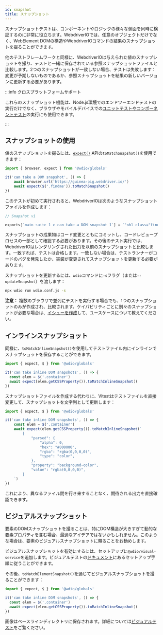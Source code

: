```yaml
---
id: snapshot
title: スナップショット
---
```


スナップショットテストは、コンポーネントやロジックの様々な側面を同時に検証するのに非常に役立ちます。WebdriverIOでは、任意のオブジェクトだけでなく、WebElement DOMの構造やWebdriverIOコマンドの結果のスナップショットを撮ることができます。

他のテストフレームワークと同様に、WebdriverIOは与えられた値のスナップショットを撮り、テストと一緒に保存されている参照スナップショットファイルと比較します。2つのスナップショットが一致しない場合、テストは失敗します：変更が予期しないものであるか、参照スナップショットを結果の新しいバージョンに更新する必要があります。

:::info クロスプラットフォームサポート

これらのスナップショット機能は、Node.js環境でのエンドツーエンドテストの実行だけでなく、ブラウザやモバイルデバイスでの[ユニットテストやコンポーネントテスト](/docs/component-testing)の実行にも使用できます。

:::

## スナップショットの使用
値のスナップショットを撮るには、[`expect()`](/docs/api/expect-webdriverio) APIの`toMatchSnapshot()`を使用できます：

```ts
import { browser, expect } from '@wdio/globals'

it('can take a DOM snapshot', () => {
    await browser.url('https://guinea-pig.webdriver.io/')
    await expect($('.findme')).toMatchSnapshot()
})
```

このテストが初めて実行されると、WebdriverIOは次のようなスナップショットファイルを作成します：

```js
// Snapshot v1

exports[`main suite 1 > can take a DOM snapshot 1`] = `"<h1 class="findme">Test CSS Attributes</h1>"`;
```

スナップショットの成果物はコード変更とともにコミットし、コードレビュープロセスの一部として確認する必要があります。その後のテスト実行では、WebdriverIOはレンダリングされた出力を以前のスナップショットと比較します。一致すれば、テストは合格します。一致しない場合は、テストランナーがコードのバグを発見したか、実装が変更されてスナップショットを更新する必要があります。

スナップショットを更新するには、`wdio`コマンドに`-s`フラグ（または`--updateSnapshot`）を渡します：

```sh
npx wdio run wdio.conf.js -s
```

__注意：__ 複数のブラウザで並列にテストを実行する場合でも、1つのスナップショットのみが作成され、比較されます。ケイパビリティごとに別々のスナップショットが必要な場合は、[イシューを作成](https://github.com/webdriverio/webdriverio/issues/new?assignees=&labels=Idea+%F0%9F%92%A1%2CNeeds+Triaging+%E2%8F%B3&projects=&template=feature-request.yml&title=%5B%F0%9F%92%A1+Feature%5D%3A+%3Ctitle%3E)して、ユースケースについて教えてください。

## インラインスナップショット

同様に、`toMatchInlineSnapshot()`を使用してテストファイル内にインラインでスナップショットを保存することができます。

```ts
import { expect, $ } from '@wdio/globals'

it('can take inline DOM snapshots', () => {
  const elem = $('.container')
  await expect(elem.getCSSProperty()).toMatchInlineSnapshot()
})
```

スナップショットファイルを作成する代わりに、Vitestはテストファイルを直接変更して、スナップショットを文字列として更新します：

```ts
import { expect, $ } from '@wdio/globals'

it('can take inline DOM snapshots', () => {
    const elem = $('.container')
    await expect(elem.getCSSProperty()).toMatchInlineSnapshot(`
        {
            "parsed": {
                "alpha": 0,
                "hex": "#000000",
                "rgba": "rgba(0,0,0,0)",
                "type": "color",
            },
            "property": "background-color",
            "value": "rgba(0,0,0,0)",
        }
    `)
})
```

これにより、異なるファイル間を行き来することなく、期待される出力を直接確認できます。

## ビジュアルスナップショット

要素のDOMスナップショットを撮ることは、特にDOM構造が大きすぎて動的な要素プロパティを含む場合、最適なアイデアではないかもしれません。このような場合は、要素のビジュアルスナップショットに頼ることをお勧めします。

ビジュアルスナップショットを有効にするには、セットアップに`@wdio/visual-service`を追加します。ビジュアルテストの[ドキュメント](/docs/visual-testing#installation)にあるセットアップ手順に従うことができます。

その後、`toMatchElementSnapshot()`を通じてビジュアルスナップショットを撮ることができます：

```ts
import { expect, $ } from '@wdio/globals'

it('can take inline DOM snapshots', () => {
  const elem = $('.container')
  await expect(elem.getCSSProperty()).toMatchInlineSnapshot()
})
```

画像はベースラインディレクトリに保存されます。詳細については[ビジュアルテスト](/docs/visual-testing)をご覧ください。
